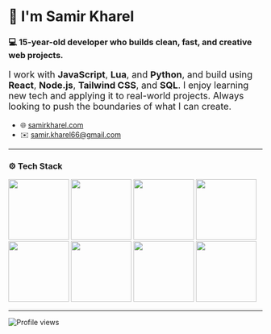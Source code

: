 # 👋 I'm Samir Kharel

### 💻 15-year-old developer who builds clean, fast, and creative web projects.

<p style="font-size: 18px;">I work with <strong>JavaScript</strong>, <strong>Lua</strong>, and <strong>Python</strong>, and build using <strong>React</strong>, <strong>Node.js</strong>, <strong>Tailwind CSS</strong>, and <strong>SQL</strong>. I enjoy learning new tech and applying it to real-world projects. Always looking to push the boundaries of what I can create.</p>

- 🌐 [samirkharel.com](https://www.samirkharel.com)
- ✉️ [samir.kharel66@gmail.com](mailto:samir.kharel66@gmail.com)

---

### ⚙️ Tech Stack

<p align="left">
  <img src="https://img.shields.io/badge/JavaScript-F7DF1E?style=for-the-badge&logo=javascript&logoColor=000" width="120" />
  <img src="https://img.shields.io/badge/Lua-2C2D72?style=for-the-badge&logo=lua&logoColor=white" width="120" />
  <img src="https://img.shields.io/badge/Python-3776AB?style=for-the-badge&logo=python&logoColor=white" width="120" />
  <img src="https://img.shields.io/badge/Node.js-339933?style=for-the-badge&logo=node.js&logoColor=white" width="120" />
  <img src="https://img.shields.io/badge/React-61DAFB?style=for-the-badge&logo=react&logoColor=000" width="120" />
  <img src="https://img.shields.io/badge/TailwindCSS-38B2AC?style=for-the-badge&logo=tailwind-css&logoColor=white" width="120" />
  <img src="https://img.shields.io/badge/Bootstrap-7952B3?style=for-the-badge&logo=bootstrap&logoColor=white" width="120" />
  <img src="https://img.shields.io/badge/SQL-4479A1?style=for-the-badge&logo=postgresql&logoColor=white" width="120" />
</p>

---

<p align="left">
  <img src="https://komarev.com/ghpvc/?username=saamirkhrl&label=Profile%20views&color=0e75b6&style=flat" alt="Profile views" />
</p>
